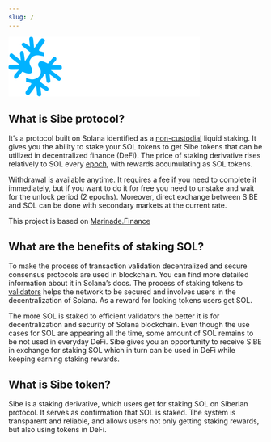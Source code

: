 ```yaml
---
slug: /
---
```

![sibe logo](../static/img/logo.svg)

## What is Sibe protocol?
It’s a protocol built on Solana identified as a [non-custodial](/FAQ/Glossary#custodial--non-custodial-protocol) liquid staking. It gives you the ability to stake your SOL tokens to get Sibe tokens that can be utilized in decentralized finance (DeFi). The price of staking derivative rises relatively to SOL every [epoch](/FAQ/Glossary#epoch), with rewards accumulating as SOL tokens.

Withdrawal is available anytime. It requires a fee if you need to complete it immediately, but if you want to do it for free you need to  unstake and wait for the unlock period (2 epochs). Moreover, direct exchange between SIBE and SOL can be done with secondary markets at the current rate.

This project is based on [Marinade.Finance](https://marinade.finance/) 

## What are the benefits of staking SOL?
To make the process of transaction validation decentralized and secure consensus protocols are used in blockchain. You can find more detailed information about it in Solana’s docs.
The process of staking tokens to [validators](/FAQ/Glossary#validators) helps the network to be secured and involves users in the decentralization of Solana. As a reward for locking tokens users get SOL.

The more SOL is staked to efficient validators the better it is for decentralization and security of Solana blockchain. Even though the use cases for SOL are appearing all the time, some amount of SOL remains to be not used in everyday DeFi.
Sibe gives you an opportunity to receive SIBE in exchange for staking SOL which in turn can be used in DeFi while keeping earning staking rewards.

## What is Sibe token?
Sibe is a staking derivative, which users get for staking SOL on Siberian protocol. It serves as confirmation that SOL is staked. The system is transparent and reliable, and allows users not only getting staking rewards, but also using tokens in DeFi.